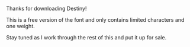 Thanks for downloading Destiny!

This is a free version of the font and only contains limited characters and one weight.

Stay tuned as I work through the rest of this and put it up for sale.
